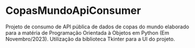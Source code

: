 # CopasMundoApiConsumer
Projeto de consumo de API pública de dados de copas do mundo elaborado para a matéria de Programação Orientada à Objetos em Python (Em Novembro/2023). Utilização da biblioteca Tkinter para a UI do projeto.
